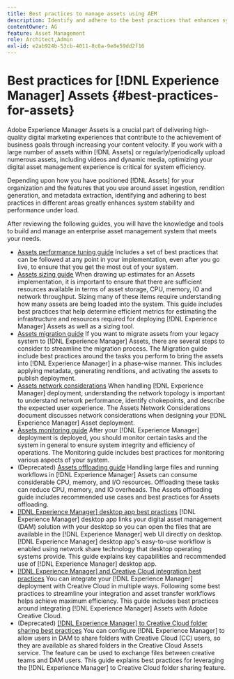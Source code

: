 ```yaml
---
title: Best practices to manage assets using AEM
description: Identify and adhere to the best practices that enhances system stability and performance under load, depending on [!DNL Experience Manager] Assets deployment and features used to ingest and process assets.
contentOwner: AG
feature: Asset Management
role: Architect,Admin
exl-id: e2ab924b-53cb-4011-8c0a-9e8e59dd2f16
---
```

# Best practices for [!DNL Experience Manager] Assets {#best-practices-for-assets}

Adobe Experience Manager Assets is a crucial part of delivering high-quality digital marketing experiences that contribute to the achievement of business goals through increasing your content velocity. If you work with a large number of assets within [!DNL Assets] or regularly/periodically upload numerous assets, including videos and dynamic media, optimizing your digital asset management experience is critical for system efficiency.

Depending upon how you have positioned [!DNL Assets] for your organization and the features that you use around asset ingestion, rendition generation, and metadata extraction, identifying and adhering to best practices in different areas greatly enhances system stability and performance under load.

After reviewing the following guides, you will have the knowledge and tools to build and manage an enterprise asset management system that meets your needs.

* [Assets performance tuning guide](performance-tuning-guidelines.md)
Includes a set of best practices that can be followed at any point in your implementation, even after you go live, to ensure that you get the most out of your system.
* [Assets sizing guide](assets-sizing-guide.md)
When drawing up estimates for an Assets implementation, it is important to ensure that there are sufficient resources available in terms of asset storage, CPU, memory, IO and network throughput. Sizing many of these items require understanding how many assets are being loaded into the system. This guide includes best practices that help determine efficient metrics for estimating the infrastructure and resources required for deploying [!DNL Experience Manager] Assets as well as a sizing tool.
* [Assets migration guide](assets-migration-guide.md)
If you want to migrate assets from your legacy system to [!DNL Experience Manager] Assets, there are several steps to consider to streamline the migration process. The Migration guide include best practices around the tasks you perform to bring the assets into [!DNL Experience Manager] in a phase-wise manner. This includes applying metadata, generating renditions, and activating the assets to publish deployment.
* [Assets network considerations](assets-network-considerations.md)
When handling [!DNL Experience Manager] deployment, understanding the network topology is important to understand network performance, identify chokepoints, and describe the expected user experience. The Assets Network Considerations document discusses network considerations when designing your [!DNL Experience Manager] Asset deployment.
* [Assets monitoring guide](assets-monitoring-best-practices.md)
After your [!DNL Experience Manager] deployment is deployed, you should monitor certain tasks and the system in general to ensure system integrity and efficiency of operations. The Monitoring guide includes best practices for monitoring various aspects of your system.
* (Deprecated) [Assets offloading guide](assets-offloading-best-practices.md)
Handling large files and running workflows in [!DNL Experience Manager] Assets can consume considerable CPU, memory, and I/O resources. Offloading these tasks can reduce CPU, memory, and IO overheads. The Assets offloading guide includes recommended use cases and best practices for Assets offloading.
* [[!DNL Experience Manager] desktop app best practices](https://helpx.adobe.com/experience-manager/desktop-app/aem-desktop-app-best-practices.html)
[!DNL Experience Manager] desktop app links your digital asset management (DAM) solution with your desktop so you can open the files that are available in the [!DNL Experience Manager] web UI directly on desktop. [!DNL Experience Manager] desktop app's easy-to-use workflow is enabled using network share technology that desktop operating systems provide. This guide explains key capabilities and recommended use of [!DNL Experience Manager] desktop app.
* [[!DNL Experience Manager] and Creative Cloud integration best practices](aem-cc-integration-best-practices.md)
You can integrate your [!DNL Experience Manager] deployment with Creative Cloud in multiple ways. Following some best practices to streamline your integration and asset transfer workflows helps achieve maximum efficiency. This guide includes best practices around integrating [!DNL Experience Manager] Assets with Adobe Creative Cloud.
* (Deprecated) [[!DNL Experience Manager] to Creative Cloud folder sharing best practices](aem-cc-folder-sharing-best-practices.md)
You can configure [!DNL Experience Manager] to allow users in DAM to share folders with Creative Cloud (CC) users, so they are available as shared folders in the Creative Cloud Assets service. The feature can be used to exchange files between creative teams and DAM users. This guide explains best practices for leveraging the [!DNL Experience Manager] to Creative Cloud folder sharing feature.
